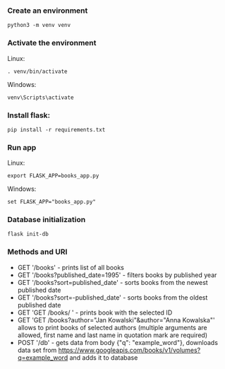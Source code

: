 ### Create an environment

```
python3 -m venv venv
``` 

### Activate the environment
Linux:
```
. venv/bin/activate
```
Windows:
```
venv\Scripts\activate
```
### Install flask:
```
pip install -r requirements.txt
```

### Run app
Linux:
```
export FLASK_APP=books_app.py
```
Windows:
```
set FLASK_APP="books_app.py"
```

### Database initialization
```
flask init-db
```

### Methods and URI
* GET '/books' - prints list of all books
* GET '/books?published_date=1995' - filters books by published year
* GET '/books?sort=published_date' -  sorts books from the newest published date
* GET '/books?sort=-published_date' - sorts books from the oldest published date
* GET 'GET /books/<bookId> ' - prints book with the selected ID
* GET 'GET /books?author="Jan Kowalski"&author="Anna Kowalska"' allows to print books of selected authors (multiple arguments are allowed, first name and last name in quotation mark are required)
* POST '/db' - gets data from body {"q": "example_word"}, downloads data set from https://www.googleapis.com/books/v1/volumes?q=example_word and adds it to database
